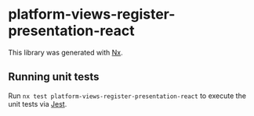 # platform-views-register-presentation-react

This library was generated with [Nx](https://nx.dev).

## Running unit tests

Run `nx test platform-views-register-presentation-react` to execute the unit tests via [Jest](https://jestjs.io).
